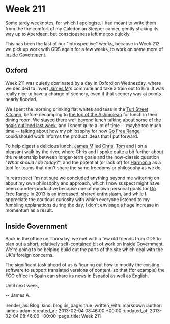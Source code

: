Week 211
========

Some tardy weeknotes, for which I apologise. I had meant to write them from the the comfort of my Caledonian Sleeper carrier, gently shaking its way up to Aberdeen, but consciousness left me too quickly.

This has been the last of our "introspective" weeks, because in Week 212 we pick up work with GDS again for a few weeks, to work on some more of [Inside Government](http://gov.uk/government).

Oxford
------

Week 211 was quietly dominated by a day in Oxford on Wednesday, where we decided to invert [James M](/james-mead)'s commute and take a train out to him. It was really nice to have a change of scenery, even if that scenery was at points nearly flooded.

We spent the morning drinking flat whites and teas in the [Turl Street Kitchen](http://turlstreetkitchen.co.uk/), before decamping to [the top of the Ashmolean](http://www.ashmolean.org/eating/) for lunch in their dining room. We stayed there well beyond lunch talking about some of [the goals outlined last week](/week-210), and I spent quite a lot of time -- maybe too much time -- talking about how my philosophy for how [Go Free Range](/) could/should work informs the product ideas that I put forward.

To help digest a delicious lunch, [James M](/james-mead) led [Chris](/chris-roos), [Tom](/tom-ward) and [I](/james-adam) on a pleasant walk by the river, where Chris and I spoke quite a bit further about the relationship between longer-term goals and the now-classic question "*What should I do today?*", and the potential (or lack of) for [Harmonia][] as a tool for teams that don't share the same freedoms or philosophy as we do.

In retrospect I'm not sure we concluded anything beyond me wittering on about my own philosophy and approach, which I now suspect might have been counter-productive because one of my own personal goals for [Go Free Range](/) in 2013 is an increased, shared enthusiasm, and while I appreciate the cautious curiosity with which everyone listened to my fumbling explanations during the day, I don't envisage a huge increase in momentum as a result.


Inside Government
------

Back in the office on Thursday, we met with a few old friends from GDS to plan out a short, relatively self-contained bit of work on [Inside Government](http://gov.uk/government). We're going to be helping build out the parts of the site which deal with the UK's foreign concerns.

The significant task ahead of us is figuring out how to modify the existing software to support translated versions of content, so that (for example) the FCO office in Spain can share its news in Español as well as English.

Until next week,

-- James A.

[Harmonia]: http://exciting.io/harmonia

:render_as: Blog
:kind: blog
:is_page: true
:written_with: markdown
:author: james-adam
:created_at: 2013-02-04 08:46:00 +00:00
:updated_at: 2013-02-04 08:46:00 +00:00
:page_title: Week 211

